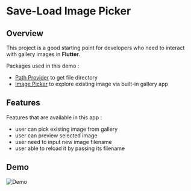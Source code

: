 # Save-Load Image Picker

## Overview

This project is a good starting point for developers who need to interact with gallery images in **Flutter**.

Packages used in this demo : 

- [Path Provider](https://pub.dev/packages/path_provider) to get file directory
- [Image Picker](https://pub.dev/packages/image_picker) to explore existing image via built-in gallery app


## Features

Features that are available in this app : 
- user can pick existing image from gallery
- user can preview selected image
- user need to input new image filename
- user able to reload it by passing its filename


## Demo

![Demo](demo.gif)
